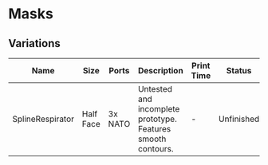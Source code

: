 # Masks

## Variations

| Name | Size | Ports | Description | Print Time | Status |
| - | - | - | - | - | - |
| SplineRespirator | Half Face | 3x NATO | Untested and incomplete prototype. Features smooth contours. | - | Unfinished |
